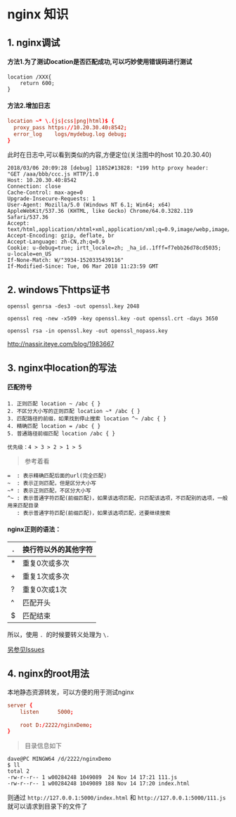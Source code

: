 nginx 知识
==


## 1. nginx调试

#### 方法1.为了测试location是否匹配成功,可以巧妙使用错误码进行测试
```
location /XXX{
    return 600;
}
```

#### 方法2.增加日志

```conf
location ~* \.(js|css|png|html)$ {
  proxy_pass https://10.20.30.40:8542;
  error_log    logs/mydebug.log debug;
}
```

此时在日志中,可以看到类似的内容,方便定位(关注图中的host 10.20.30.40)
```
2018/03/06 20:09:28 [debug] 11852#13828: *199 http proxy header:
"GET /aaa/bbb/ccc.js HTTP/1.0
Host: 10.20.30.40:8542
Connection: close
Cache-Control: max-age=0
Upgrade-Insecure-Requests: 1
User-Agent: Mozilla/5.0 (Windows NT 6.1; Win64; x64) AppleWebKit/537.36 (KHTML, like Gecko) Chrome/64.0.3282.119 Safari/537.36
Accept: text/html,application/xhtml+xml,application/xml;q=0.9,image/webp,image/apng,*/*;q=0.8
Accept-Encoding: gzip, deflate, br
Accept-Language: zh-CN,zh;q=0.9
Cookie: u-debug=true; irtt_locale=zh; _ha_id..1fff=f7ebb26d78cd5035; u-locale=en_US
If-None-Match: W/"3934-1520335439116"
If-Modified-Since: Tue, 06 Mar 2018 11:23:59 GMT
```


## 2. windows下https证书
```
openssl genrsa -des3 -out openssl.key 2048  
  
openssl req -new -x509 -key openssl.key -out openssl.crt -days 3650  
  
openssl rsa -in openssl.key -out openssl_nopass.key  
```
http://nassir.iteye.com/blog/1983667

## 3. nginx中location的写法

#### 匹配符号
```
1. 正则匹配 location ~ /abc { }
2. 不区分大小写的正则匹配 location ~* /abc { }
3. 匹配路径的前缀，如果找到停止搜索 location ^~ /abc { }
4. 精确匹配 location = /abc { }
5. 普通路径前缀匹配 location /abc { }

优先级：4 > 3 > 2 > 1 > 5
```


> 参考着看
```
=  : 表示精确匹配后面的url(完全匹配)
~  : 表示正则匹配，但是区分大小写
~* : 表示正则匹配，不区分大小写
^~ : 表示普通字符匹配(前缀匹配)，如果该选项匹配，只匹配该选项，不匹配别的选项，一般用来匹配目录
   : 表示普通字符匹配(前缀匹配)，如果该选项匹配，还要继续搜索
```

#### nginx正则的语法：
| .|换行符以外的其他字符|
|--|--|
|*|重复0次或多次|
|+|重复1次或多次|
|?|重复0次或1次|
|^|匹配开头|
|$|匹配结束|

所以，使用 `. `的时候要转义处理为 `\.` 

[另参见Issues](https://github.com/GenweiWu/Blog/issues/22)

## 4. nginx的root用法
本地静态资源转发，可以方便的用于测试nginx

```conf
server {
	listen      5000;
	
	root D:/2222/nginxDemo;	
}
```

> 目录信息如下
```
dave@PC MINGW64 /d/2222/nginxDemo
$ ll
total 2
-rw-r--r-- 1 w00284248 1049089  24 Nov 14 17:21 111.js
-rw-r--r-- 1 w00284248 1049089 188 Nov 14 17:20 index.html
```

则通过 `http://127.0.0.1:5000/index.html` 和 `http://127.0.0.1:5000/111.js` 就可以请求到目录下的文件了







